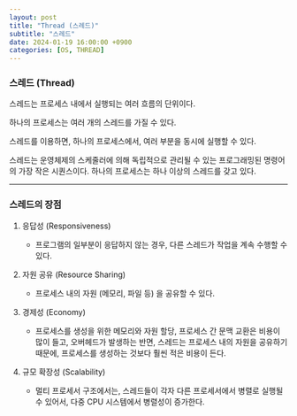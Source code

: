 ```yaml
---
layout: post
title: "Thread (스레드)"
subtitle: "스레드"
date: 2024-01-19 16:00:00 +0900
categories: [OS, THREAD]
---
```


### 스레드 (Thread)

스레드는 프로세스 내에서 실행되는 여러 흐름의 단위이다.

하나의 프로세스는 여러 개의 스레드를 가질 수 있다.

스레드를 이용하면, 하나의 프로세스에서, 여러 부분을 동시에 실행할 수 있다.

스레드는 운영체제의 스케줄러에 의해 독립적으로 관리될 수 있는 프로그래밍된 명령어의 가장 작은 시퀀스이다. 하나의 프로세스는 하나 이상의 스레드를 갖고 있다.

<hr>

### 스레드의 장점

1. 응답성 (Responsiveness)

   - 프로그램의 일부분이 응답하지 않는 경우, 다른 스레드가 작업을 계속 수행할 수 있다.

2. 자원 공유 (Resource Sharing)

    - 프로세스 내의 자원 (메모리, 파일 등) 을 공유할 수 있다.

3. 경제성 (Economy)

    - 프로세스를 생성을 위한 메모리와 자원 할당, 프로세스 간 문맥 교환은 비용이 많이 들고, 오버헤드가 발생하는 반면, 스레드는 프로세스 내의 자원을 공유하기 때문에, 프로세스를 생성하는 것보다 훨씬 적은 비용이 든다.

4. 규모 확장성 (Scalability)

    - 멀티 프로세서 구조에서는, 스레드들이 각자 다른 프로세서에서 병렬로 실행될 수 있어서, 다중 CPU 시스템에서 병렬성이 증가한다.


